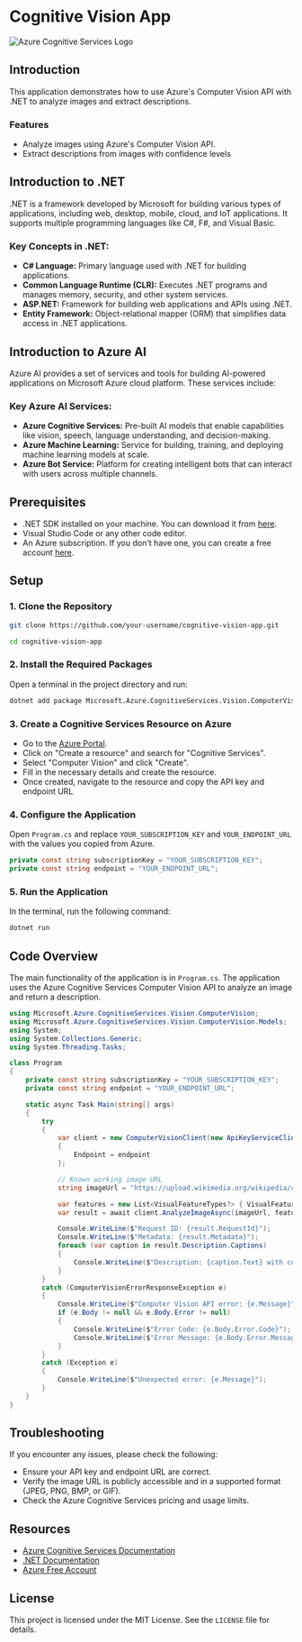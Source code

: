 # Cognitive Vision App

![Azure Cognitive Services Logo](https://learn.microsoft.com/en-us/windows/images/azure-cognitive-services.png)

## Introduction

This application demonstrates how to use Azure's Computer Vision API with .NET to analyze images and extract descriptions.

### Features

- Analyze images using Azure's Computer Vision API.
- Extract descriptions from images with confidence levels

## Introduction to .NET
.NET is a framework developed by Microsoft for building various types of applications, including web, desktop, mobile, cloud, and IoT applications. It supports multiple programming languages like C#, F#, and Visual Basic.

### Key Concepts in .NET:
- **C# Language:** Primary language used with .NET for building applications.
- **Common Language Runtime (CLR):** Executes .NET programs and manages memory, security, and other system services.
- **ASP.NET:** Framework for building web applications and APIs using .NET.
- **Entity Framework:** Object-relational mapper (ORM) that simplifies data access in .NET applications.

## Introduction to Azure AI
Azure AI provides a set of services and tools for building AI-powered applications on Microsoft Azure cloud platform. These services include:

### Key Azure AI Services:
- **Azure Cognitive Services:** Pre-built AI models that enable capabilities like vision, speech, language understanding, and decision-making.
- **Azure Machine Learning:** Service for building, training, and deploying machine learning models at scale.
- **Azure Bot Service:** Platform for creating intelligent bots that can interact with users across multiple channels.

## Prerequisites

- .NET SDK installed on your machine. You can download it from [here](https://dotnet.microsoft.com/download).
- Visual Studio Code or any other code editor.
- An Azure subscription. If you don't have one, you can create a free account [here](https://azure.microsoft.com/free/).

## Setup

### 1. Clone the Repository

```sh
git clone https://github.com/your-username/cognitive-vision-app.git
```

```sh
cd cognitive-vision-app
```


### 2. Install the Required Packages
Open a terminal in the project directory and run:

```sh
dotnet add package Microsoft.Azure.CognitiveServices.Vision.ComputerVision
```

### 3. Create a Cognitive Services Resource on Azure
- Go to the [Azure Portal](https://portal.azure.com/#home).
- Click on "Create a resource" and search for "Cognitive Services".
- Select "Computer Vision" and click "Create".
- Fill in the necessary details and create the resource.
- Once created, navigate to the resource and copy the API key and endpoint URL

### 4. Configure the Application
Open `Program.cs` and replace `YOUR_SUBSCRIPTION_KEY` and `YOUR_ENDPOINT_URL` with the values you copied from Azure.

```cs
private const string subscriptionKey = "YOUR_SUBSCRIPTION_KEY";
private const string endpoint = "YOUR_ENDPOINT_URL";
```

### 5. Run the Application
In the terminal, run the following command:

```sh
dotnet run
```

## Code Overview
The main functionality of the application is in `Program.cs`. The application uses the Azure Cognitive Services Computer Vision API to analyze an image and return a description.

```cs
using Microsoft.Azure.CognitiveServices.Vision.ComputerVision;
using Microsoft.Azure.CognitiveServices.Vision.ComputerVision.Models;
using System;
using System.Collections.Generic;
using System.Threading.Tasks;

class Program
{
    private const string subscriptionKey = "YOUR_SUBSCRIPTION_KEY";
    private const string endpoint = "YOUR_ENDPOINT_URL";

    static async Task Main(string[] args)
    {
        try
        {
            var client = new ComputerVisionClient(new ApiKeyServiceClientCredentials(subscriptionKey))
            {
                Endpoint = endpoint
            };

            // Known working image URL
            string imageUrl = "https://upload.wikimedia.org/wikipedia/commons/3/3a/Cat03.jpg";

            var features = new List<VisualFeatureTypes?> { VisualFeatureTypes.Description };
            var result = await client.AnalyzeImageAsync(imageUrl, features);

            Console.WriteLine($"Request ID: {result.RequestId}");
            Console.WriteLine($"Metadata: {result.Metadata}");
            foreach (var caption in result.Description.Captions)
            {
                Console.WriteLine($"Description: {caption.Text} with confidence {caption.Confidence}");
            }
        }
        catch (ComputerVisionErrorResponseException e)
        {
            Console.WriteLine($"Computer Vision API error: {e.Message}");
            if (e.Body != null && e.Body.Error != null)
            {
                Console.WriteLine($"Error Code: {e.Body.Error.Code}");
                Console.WriteLine($"Error Message: {e.Body.Error.Message}");
            }
        }
        catch (Exception e)
        {
            Console.WriteLine($"Unexpected error: {e.Message}");
        }
    }
}
```

## Troubleshooting
If you encounter any issues, please check the following:

- Ensure your API key and endpoint URL are correct.
- Verify the image URL is publicly accessible and in a supported format (JPEG, PNG, BMP, or GIF).
- Check the Azure Cognitive Services pricing and usage limits.

## Resources

- [Azure Cognitive Services Documentation](https://docs.microsoft.com/en-us/azure/cognitive-services/)
- [.NET Documentation](https://docs.microsoft.com/en-us/dotnet/)
- [Azure Free Account](https://azure.microsoft.com/free/)

## License
This project is licensed under the MIT License. See the `LICENSE` file for details.
